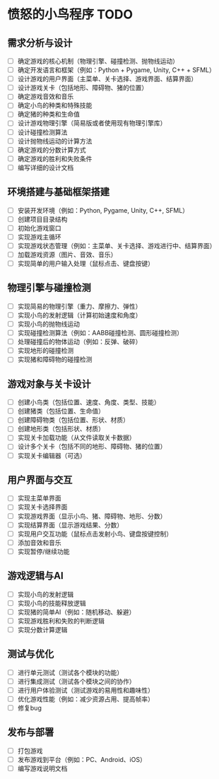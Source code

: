 # 愤怒的小鸟程序 TODO

## 需求分析与设计
- [ ] 确定游戏的核心机制（物理引擎、碰撞检测、抛物线运动）
- [ ] 确定开发语言和框架（例如：Python + Pygame, Unity, C++ + SFML）
- [ ] 设计游戏的用户界面（主菜单、关卡选择、游戏界面、结算界面）
- [ ] 设计游戏关卡（包括地形、障碍物、猪的位置）
- [ ] 确定游戏音效和音乐
- [ ] 确定小鸟的种类和特殊技能
- [ ] 确定猪的种类和生命值
- [ ] 设计游戏物理引擎（简易版或者使用现有物理引擎库）
- [ ] 设计碰撞检测算法
- [ ] 设计抛物线运动的计算方法
- [ ] 确定游戏的分数计算方式
- [ ] 确定游戏的胜利和失败条件
- [ ] 编写详细的设计文档

## 环境搭建与基础框架搭建
- [ ] 安装开发环境（例如：Python, Pygame, Unity, C++, SFML）
- [ ] 创建项目目录结构
- [ ] 初始化游戏窗口
- [ ] 实现游戏主循环
- [ ] 实现游戏状态管理（例如：主菜单、关卡选择、游戏进行中、结算界面）
- [ ] 加载游戏资源（图片、音效、音乐）
- [ ] 实现简单的用户输入处理（鼠标点击、键盘按键）

## 物理引擎与碰撞检测
- [ ] 实现简易的物理引擎（重力、摩擦力、弹性）
- [ ] 实现小鸟的发射逻辑（计算初始速度和角度）
- [ ] 实现小鸟的抛物线运动
- [ ] 实现碰撞检测算法（例如：AABB碰撞检测、圆形碰撞检测）
- [ ] 处理碰撞后的物体运动（例如：反弹、破碎）
- [ ] 实现地形的碰撞检测
- [ ] 实现猪和障碍物的碰撞检测

## 游戏对象与关卡设计
- [ ] 创建小鸟类（包括位置、速度、角度、类型、技能）
- [ ] 创建猪类（包括位置、生命值）
- [ ] 创建障碍物类（包括位置、形状、材质）
- [ ] 创建地形类（包括形状、材质）
- [ ] 实现关卡加载功能（从文件读取关卡数据）
- [ ] 设计多个关卡（包括不同的地形、障碍物、猪的位置）
- [ ] 实现关卡编辑器（可选）

## 用户界面与交互
- [ ] 实现主菜单界面
- [ ] 实现关卡选择界面
- [ ] 实现游戏界面（显示小鸟、猪、障碍物、地形、分数）
- [ ] 实现结算界面（显示游戏结果、分数）
- [ ] 实现用户交互功能（鼠标点击发射小鸟、键盘按键控制）
- [ ] 添加音效和音乐
- [ ] 实现暂停/继续功能

## 游戏逻辑与AI
- [ ] 实现小鸟的发射逻辑
- [ ] 实现小鸟的技能释放逻辑
- [ ] 实现猪的简单AI（例如：随机移动、躲避）
- [ ] 实现游戏胜利和失败的判断逻辑
- [ ] 实现分数计算逻辑

## 测试与优化
- [ ] 进行单元测试（测试各个模块的功能）
- [ ] 进行集成测试（测试各个模块之间的协作）
- [ ] 进行用户体验测试（测试游戏的易用性和趣味性）
- [ ] 优化游戏性能（例如：减少资源占用、提高帧率）
- [ ] 修复bug

## 发布与部署
- [ ] 打包游戏
- [ ] 发布游戏到平台（例如：PC、Android、iOS）
- [ ] 编写游戏说明文档
